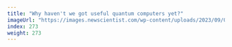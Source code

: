 ```yaml
---
title: "Why haven't we got useful quantum computers yet?"
imageUrl: "https://images.newscientist.com/wp-content/uploads/2023/09/04155456/SEI_169692145.jpg?width=788"
index: 273
weight: 273
---
```

